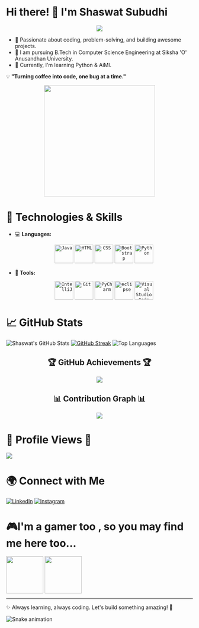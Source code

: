 # Hi there! 👋 I'm Shaswat Subudhi  

<div align="center">
  <img src="https://readme-typing-svg.herokuapp.com?font=Fira+Code&size=24&duration=3000&pause=1200&color=F75C7E&center=true&vCenter=true&width=800&height=50&lines=👋+Hello+Visitors%2C+Welcome+to+My+GitHub+Profile!;🚀+I+am+Shaswat+Subudhi!;💻+Passionate+about+Coding%2C+Tech%2C+and+Innovation!;🔹+Always+learning+and+building+awesome+projects!" />
</div>

- 🚀 Passionate about coding, problem-solving, and building awesome projects.
- 📖 I am pursuing B.Tech in Computer Science Engineering at Siksha 'O' Anusandhan University.
- 🌱 Currently, I'm learning Python & AiMl.

💡 **"Turning coffee into code, one bug at a time."**  
<div align="center">
<img align="center" src="https://user-images.githubusercontent.com/74038190/225813708-98b745f2-7d22-48cf-9150-083f1b00d6c9.gif" height="300" />
</div>

 <h1 style="align=center">🔧 Technologies & Skills</h1>

- 💻 **Languages:**

  <div align="center">
	<code><img width="50" src="https://raw.githubusercontent.com/marwin1991/profile-technology-icons/refs/heads/main/icons/java.png" alt="Java" title="Java"/></code>
	<code><img width="50" src="https://raw.githubusercontent.com/marwin1991/profile-technology-icons/refs/heads/main/icons/html.png" alt="HTML" title="HTML"/></code>
	<code><img width="50" src="https://raw.githubusercontent.com/marwin1991/profile-technology-icons/refs/heads/main/icons/css.png" alt="CSS" title="CSS"/></code>
	<code><img width="50" src="https://raw.githubusercontent.com/marwin1991/profile-technology-icons/refs/heads/main/icons/bootstrap.png" alt="Bootstrap" title="Bootstrap"/></code>
	<code><img width="50" src="https://raw.githubusercontent.com/marwin1991/profile-technology-icons/refs/heads/main/icons/python.png" alt="Python" title="Python"/></code>
</div>

- 🔧 **Tools:**

  <div align="center">
	<code><img width="50" src="https://raw.githubusercontent.com/marwin1991/profile-technology-icons/refs/heads/main/icons/intellij.png" alt="IntelliJ" title="IntelliJ"/></code>
	<code><img width="50" src="https://raw.githubusercontent.com/marwin1991/profile-technology-icons/refs/heads/main/icons/git.png" alt="Git" title="Git"/></code>
	<code><img width="50" src="https://raw.githubusercontent.com/marwin1991/profile-technology-icons/refs/heads/main/icons/pycharm.png" alt="PyCharm" title="PyCharm"/></code>
	<code><img width="50" src="https://raw.githubusercontent.com/marwin1991/profile-technology-icons/refs/heads/main/icons/eclipse.png" alt="eclipse" title="eclipse"/></code>
	<code><img width="50" src="https://raw.githubusercontent.com/marwin1991/profile-technology-icons/refs/heads/main/icons/visual_studio_code.png" alt="Visual Studio Code" title="Visual Studio Code"/></code>
</div>  

<h1 style="align=center">📈 GitHub Stats</h1>

![Shaswat's GitHub Stats](https://github-readme-stats.vercel.app/api?username=ShaswatSubudhi&show_icons=true&theme=dark)
[![GitHub Streak](https://github-readme-streak-stats.herokuapp.com?user=ShaswatSubudhi&theme=transparent&hide_border=true&border_radius=5&short_numbers=true&sideLabels=EB5454)](https://git.io/streak-stats)
![Top Languages](https://github-readme-stats.vercel.app/api/top-langs/?username=ShaswatSubudhi&layout=compact&theme=dark)

<div align="center">
  <h2>🏆 GitHub Achievements 🏆</h2>
  <img src="https://github-profile-trophy.vercel.app/?username=ShaswatSubudhi&theme=onedark&no-frame=true&column=8" />
</div>

<div align="center">
  <h2>📊 Contribution Graph 📊</h2>
  <img src="https://github-readme-activity-graph.vercel.app/graph?username=ShaswatSubudhi&theme=github-dark&hide_border=true" />
</div>

<h1 style="align=center">👀 Profile Views 👀</h1>

![](https://komarev.com/ghpvc/?username=ShaswatSubudhi)

 <h1 style="align=center">🌍 Connect with Me</h1>
 
[![LinkedIn](https://img.shields.io/badge/LinkedIn-0077B5?style=for-the-badge&logo=linkedin&logoColor=white)](#) [![Instagram](https://img.shields.io/badge/Instagram-E4405F?style=for-the-badge&logo=instagram&logoColor=white)](https://www.instagram.com/shaswat_subudhi/) 

 <h1 style="align=center">🎮I'm a gamer too , so you may find me here too...</h1> 
<a href="f253c0bd90a74586a47f57f366cfc233" target="blank"><img align="center" src="https://upload.wikimedia.org/wikipedia/commons/3/31/Epic_Games_logo.svg" height="100" /></a>
<a href="https://steamcommunity.com/id/ShaswatSubudhi25/" target="blank"><img align="center" src="https://upload.wikimedia.org/wikipedia/commons/8/83/Steam_icon_logo.svg" height="100" /></a>

---

✨ Always learning, always coding. Let's build something amazing! 🚀

![Snake animation](https://raw.githubusercontent.com/{ShaswatSubudhi}/{ShaswatSubudhi}/output/github-contribution-grid-snake-dark.svg)
